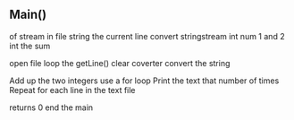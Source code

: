 ## Main()

of stream in file
string the current line
convert stringstream 
int num 1 and 2
int the sum

open file
loop the getLine()
clear coverter
convert the string

Add up the two integers
use a for loop
Print the text that number of times
Repeat for each line in the text file

returns 0
end the main
